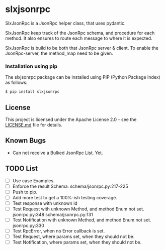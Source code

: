 slxjsonrpc
===============================================================================

SlxJsonRpc is a JsonRpc helper class, that uses pydantic.

SlxJsonRpc keep track of the JsonRpc schema, and procedure for each method.
It also ensures to route each message to where it is expected.

SlxJsonRpc is build to be both that JsonRpc server & client.
To enable the JsonRpc-server, the method_map need to be given.

### Installation using pip

The slxjsonrpc package can be installed using PIP (Python Package Index) as follows:

```bash
$ pip install slxjsonrpc
```

License
-------------------------------------------------------------------------------

This project is licensed under the Apache License 2.0 - see the [LICENSE.md](LICENSE.md) file for details.



Known Bugs
-------------------------------------------------------------------------------
* Can not receive a Bulked JsonRpc List. Yet.


TODO List
-------------------------------------------------------------------------------
* [ ] Use case Examples.
* [ ] Enforce the result Schema. schema/jsonrpc.py:217-225
* [ ] Push to pip.
* [ ] Add more test to get a 100%-ish testing coverage.
* [ ] Test response with unknown id
* [ ] Test Request with unknown Method, and method Enum not set. jsonrpc.py:348 schema/jsonrpc.py:131
* [ ] Test Notification with unknown Method, and method Enum not set. jsonrpc.py:330
* [ ] Test RpcError, when no Error callback is set.
* [ ] Test Request, where params set, when they should not be.
* [ ] Test Notification, where params set, when they should not be.
